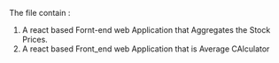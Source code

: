 The file contain :
1) A react based Fornt-end web Application that Aggregates the Stock Prices.
2) A react based Front_end web Application that is Average CAlculator
   
